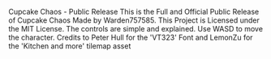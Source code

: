 Cupcake Chaos - Public Release
This is the Full and Official Public Release of Cupcake Chaos Made by Warden757585.
This Project is Licensed under the MIT License.
The controls are simple and explained. Use WASD to move the character. 
Credits to Peter Hull for the 'VT323' Font and LemonZu for the 'Kitchen and more' tilemap asset
